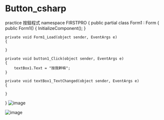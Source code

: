 # Button_csharp
practice
按鈕程式
namespace FIRSTPRO
{
public partial class Form1 : Form
{
public Form1()
{
InitializeComponent();
}

    private void Form1_Load(object sender, EventArgs e)
    {

    }

    private void button1_Click(object sender, EventArgs e)
    {
        textBox1.Text = "按我幹嘛";
    }

    private void textBox1_TextChanged(object sender, EventArgs e)
    {

    }
}
![image](https://github.com/user-attachments/assets/60583794-0806-4626-b337-34da282ec94b)

![image](https://github.com/user-attachments/assets/ee7390af-bbca-4588-887b-d91037abfdde)
